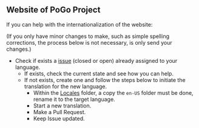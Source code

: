 ## Website of PoGo Project
If you can help with the internationalization of the website:

(If you only have minor changes to make, such as simple spelling corrections, the process below is not necessary, is only send your changes.)

 - Check if exists a [issue](https://github.com/PoGo-Devs/PoGo-Devs.github.io/issues) (closed or open) already assigned to your language.
   - If exists, check the current state and see how you can help.
   - If not exists, create one and follow the steps below to initiate the translation for the new language.
     - Within the [Locales](https://github.com/PoGo-Devs/PoGo-Devs.github.io/tree/master/locales) folder, a copy the `en-US` folder must be done, rename it to the target language.
     - Start a new translation.
     - Make a Pull Request.
     - Keep Issue updated.
